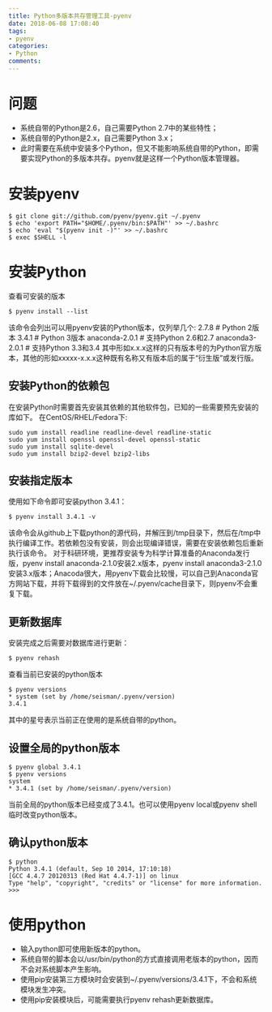 ```yaml
---
title: Python多版本共存管理工具-pyenv
date: 2018-06-08 17:08:40
tags:
- pyenv
categories:
- Python
comments:
---
```


# 问题
* 系统自带的Python是2.6，自己需要Python 2.7中的某些特性；
* 系统自带的Python是2.x，自己需要Python 3.x；
* 此时需要在系统中安装多个Python，但又不能影响系统自带的Python，即需要实现Python的多版本共存。pyenv就是这样一个Python版本管理器。

# 安装pyenv
```
$ git clone git://github.com/pyenv/pyenv.git ~/.pyenv
$ echo 'export PATH="$HOME/.pyenv/bin:$PATH"' >> ~/.bashrc
$ echo 'eval "$(pyenv init -)"' >> ~/.bashrc
$ exec $SHELL -l
```

# 安装Python
查看可安装的版本
```
$ pyenv install --list
```
该命令会列出可以用pyenv安装的Python版本，仅列举几个:
2.7.8 # Python 2版本
3.4.1 # Python 3版本
anaconda-2.0.1 # 支持Python 2.6和2.7
anaconda3-2.0.1 # 支持Python 3.3和3.4
其中形如x.x.x这样的只有版本号的为Python官方版本，其他的形如xxxxx-x.x.x这种既有名称又有版本后的属于“衍生版”或发行版。

## 安装Python的依赖包
在安装Python时需要首先安装其依赖的其他软件包，已知的一些需要预先安装的库如下。
在CentOS/RHEL/Fedora下:
```
sudo yum install readline readline-devel readline-static
sudo yum install openssl openssl-devel openssl-static
sudo yum install sqlite-devel
sudo yum install bzip2-devel bzip2-libs
```

## 安装指定版本
使用如下命令即可安装python 3.4.1：
```
$ pyenv install 3.4.1 -v
```
该命令会从github上下载python的源代码，并解压到/tmp目录下，然后在/tmp中执行编译工作。若依赖包没有安装，则会出现编译错误，需要在安装依赖包后重新执行该命令。
对于科研环境，更推荐安装专为科学计算准备的Anaconda发行版，pyenv install anaconda-2.1.0安装2.x版本，pyenv install anaconda3-2.1.0安装3.x版本；Anacoda很大，用pyenv下载会比较慢，可以自己到Anaconda官方网站下载，并将下载得到的文件放在~/.pyenv/cache目录下，则pyenv不会重复下载。

##  更新数据库
安装完成之后需要对数据库进行更新：
```
$ pyenv rehash
```
查看当前已安装的python版本
```
$ pyenv versions
* system (set by /home/seisman/.pyenv/version)
3.4.1
```
其中的星号表示当前正在使用的是系统自带的python。

##  设置全局的python版本
```
$ pyenv global 3.4.1
$ pyenv versions
system
* 3.4.1 (set by /home/seisman/.pyenv/version)
```
当前全局的python版本已经变成了3.4.1。也可以使用pyenv local或pyenv shell临时改变python版本。

## 确认python版本
```
$ python
Python 3.4.1 (default, Sep 10 2014, 17:10:18)
[GCC 4.4.7 20120313 (Red Hat 4.4.7-1)] on linux
Type "help", "copyright", "credits" or "license" for more information.
>>>
```

# 使用python
* 输入python即可使用新版本的python。
* 系统自带的脚本会以/usr/bin/python的方式直接调用老版本的python，因而不会对系统脚本产生影响。
* 使用pip安装第三方模块时会安装到~/.pyenv/versions/3.4.1下，不会和系统模块发生冲突。
* 使用pip安装模块后，可能需要执行pyenv rehash更新数据库。
